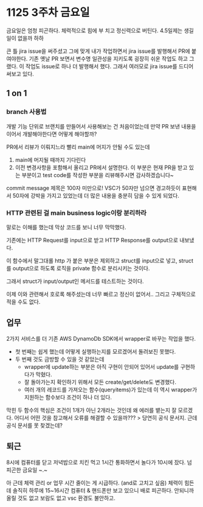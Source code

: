 # 1125 3주차 금요일

금요일은 엄청 피곤하다. 체력적으로 힘에 부 치고 정신력으로 버틴다. 4.5일제는 생길 일이 없을까 하하

큰 틀 jira issue을 써주셨고 그에 맞게 내가 작업하면서 jira issue를 발행해서 PR에 붙여야한다. 기존 옛날 PR 보면서 변수명 일관성을 지키도록 굉장히 쉬운 작업도 하고 그랬다. 이 작업도 issue로 하나 더 발행해서 했다. 그래서 여러모로 jira issue를 드디어 써보고 있다.

## 1 on 1

### branch 사용법

개발 기능 단위로 브랜치를 만들어서 사용해보는 건 처음이었는데 만약 PR 보낸 내용을 이어서 개발해야한다면 어떻게 해야할까?

PR에서 리뷰가 이뤄지느라 빨리 main에 머지가 안될 수도 있는데

1. main에 머지될 때까지 기다린다
2. 이전 변경사항을 포함해서 올리고 PR에서 설명한다. 이 부분은 현재 PR을 받고 있는 부분이고 test code를 작성한 부분을 리뷰해주시면 감사하겠습니다~

commit message 제목은 100자 미만으로! VSC가 50자만 넘으면 경고하듯이 표현해서 50자에 강박을 가지고 있었는데 더 많은 내용을 충분히 담을 수 있게 되었다.

### HTTP 관련된 걸 main business logic이랑 분리하라

말로는 이해를 했는데 막상 코드를 보니 너무 막막했다.

기존에는 HTTP Request를 input으로 받고 HTTP Response를 output으로 내보냈다.

이 함수에서 말그대롤 http 가 붙은 부분은 제외하고 struct를 input으로 넣고, struct를 output으로 하도록 로직을 private 함수로 분리시키는 것이다.

그래서 struct가 input/output인 메서드를 테스트하는 것이다.

이제 이와 관련해서 호로록 해주셨는데 너무 빠르고 정신이 없어서.. 그리고 구체적으로 적을 수도 없다.

## 업무

2가지 서비스를 더 기존 AWS DynamoDb SDK에서 wrapper로 바꾸는 작업을 했다. 

- 첫 번째는 쉽게 했는데 어떻게 실행하는지를 모르겠어서 돌려보진 못했다. 
- 두 번째 것도 금방할 수 있을 것 같았는데 
    - wrapper에 update하는 부분은 아직 구현이 안되어 있어서 update를 구현하다가 막혔다. 
    - 잘 돌아가는지 확인하기 위해서 모든 create/get/delete도 변경했다.
    - 여러 개의 레코드를 가져오는 함수(queryitems)가 있는데 이 역시 wrapper가 지원하는 함수보다 조건이 하나 더 있다.

막힌 두 함수의 핵심은 조건이 1개가 아닌 2개라는 것인데 왜 에러를 뱉는지 잘 모르겠다. 
어디서 어떤 것을 참고해서 오류를 해결할 수 있을까??? > 당연히 공식 문서지. 근데 공식 문서를 못 찾겠는데?

## 퇴근

8시에 컴퓨터를 닫고 저녁밥으로 치킨 먹고 1시간 통화하면서 놀다가 10시에 잤다. 넘 피곤한 금요일 ~.~

아 근데 체력 관리 or 업무 시간 줄이는 게 시급하다. (and로 고치고 싶음) 체력이 힘든데 솔직히 하루에 15~16시간 컴퓨터 & 핸드폰만 보고 있으니 배로 피곤하다. 안되니까 올릴 것도 없고 보람도 없고 vsc 환경도 불안하고.
